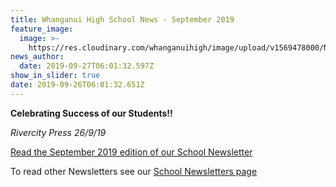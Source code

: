 ```yaml
---
title: Whanganui High School News - September 2019
feature_image:
  image: >-
    https://res.cloudinary.com/whanganuihigh/image/upload/v1569478000/News/SEPTEMBER_2019_rivercity_press_smaller.jpg
news_author:
  date: 2019-09-27T06:01:32.597Z
show_in_slider: true
date: 2019-09-26T06:01:32.651Z
---
```

**Celebrating Success of our Students!!**

_Rivercity Press 26/9/19_

[Read the September 2019 edition of our School Newsletter](file:///Z:/RIVER%20CITY%20PRESS%202019/6.SEPTEMBER/SEPTEMBER_2019_rivercity%20press%20(smaller).pdf)

To read other Newsletters see our [School Newsletters page ](https://www.whanganuihigh.school.nz/news-and-events/school-newsletters/)
